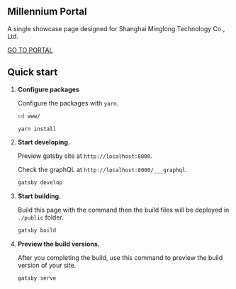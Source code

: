 ## Millennium Portal

A single showcase page designed for Shanghai Minglong Technology Co., Ltd.

[GO TO PORTAL](https://millennium-web.keguigong.now.sh/)

## Quick start

1.  **Configure packages**

    Configure the packages with `yarn`.

    ```sh
    cd www/
    
    yarn install
    ```

2.  **Start developing.**

    Preview gatsby site at `http://localhost:8000`.
    
    Check the graphQL at `http://localhost:8000/___graphql`.

    ```sh
    gatsby develop
    ```

3.  **Start building.**

    Build this page with the command then the build files will be deployed in `./public` folder.

    ```sh
    gatsby build
    ```
4. **Preview the build versions.**

    After you completing the build, use this command to preview the build version of your site.

    ```sh
    gatsby serve
    ```
